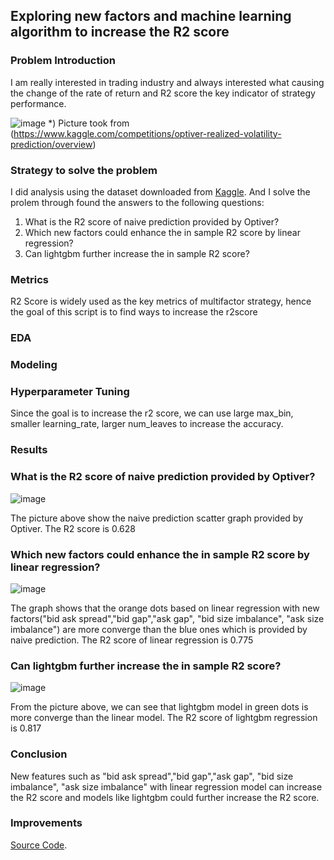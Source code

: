 
## Exploring new factors and machine learning algorithm to increase the R2 score

### Problem Introduction
I am really interested in trading industry and always interested what causing the change of the rate of return and R2 score the key indicator of strategy performance.

![image](https://user-images.githubusercontent.com/109795677/183232847-91323839-b36f-4d0d-a5d6-76a95892cbab.png)
*) Picture took from (https://www.kaggle.com/competitions/optiver-realized-volatility-prediction/overview)

### Strategy to solve the problem
I did analysis using the dataset downloaded from [Kaggle](https://www.kaggle.com/competitions/optiver-realized-volatility-prediction/data). And I solve the prolem through found the answers to the following questions:

1. What is the R2 score of naive prediction provided by Optiver?
2. Which new factors could enhance the in sample R2 score by linear regression?
3. Can lightgbm further increase the in sample R2 score?

### Metrics

R2 Score is widely used as the key metrics of multifactor strategy, hence the goal of this script is to find ways to increase the r2score

### EDA

### Modeling

### Hyperparameter Tuning

Since the goal is to increase the r2 score, we can use large max_bin, smaller learning_rate, larger num_leaves to increase the accuracy.


### Results

### What is the R2 score of naive prediction provided by Optiver?

![image](https://user-images.githubusercontent.com/109795677/183234385-22a792b7-183e-44d6-abc9-92ce4dbcdbf6.png)

The picture above show the naive prediction scatter graph provided by Optiver. The R2 score is 0.628

### Which new factors could enhance the in sample R2 score by linear regression?
![image](https://user-images.githubusercontent.com/109795677/183234460-e088c74e-81e9-4943-9a67-6b69ce17f4a9.png)

The graph shows that the orange dots based on linear regression with new factors("bid ask spread","bid gap","ask gap", "bid size imbalance", "ask size imbalance") are more converge than the blue ones which is provided by naive prediction. The R2 score of linear regression is 0.775

### Can lightgbm further increase the in sample R2 score?
![image](https://user-images.githubusercontent.com/109795677/183235170-82164117-1096-4a91-9ca1-1330c051e737.png)

From the picture above, we can see that lightgbm model in green dots is more converge than the linear model. The R2 score of lightgbm regression is 0.817 

### Conclusion
New features such as "bid ask spread","bid gap","ask gap", "bid size imbalance", "ask size imbalance" with linear regression model can increase the R2 score and models like lightgbm could further increase the R2 score.

### Improvements
[Source Code](https://github.com/datascientistlyg/capstone_code).
